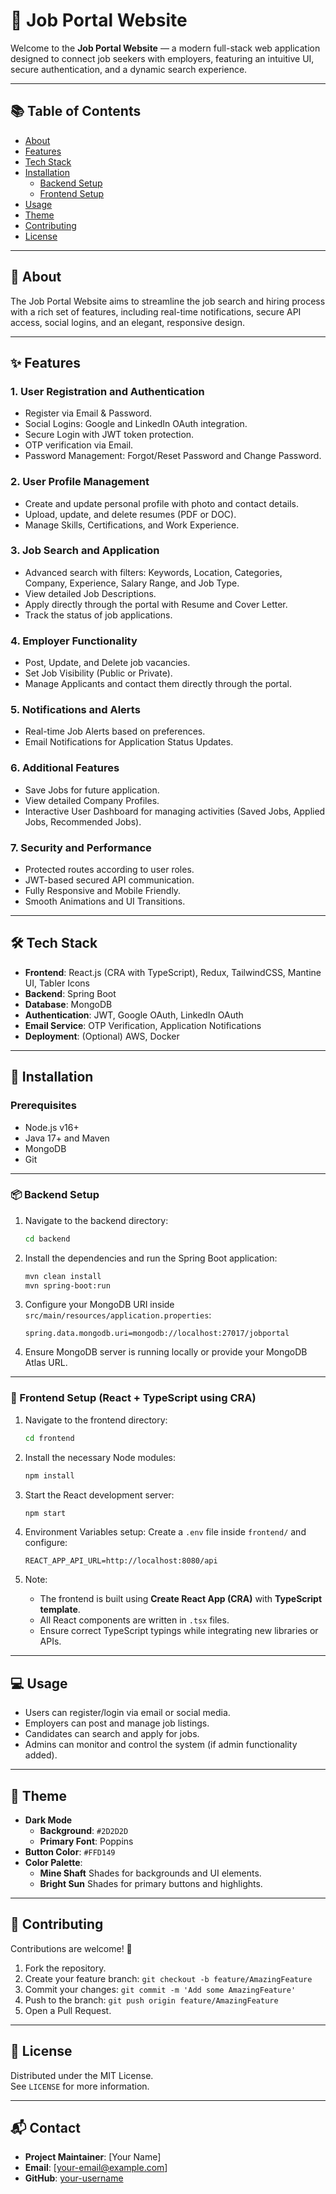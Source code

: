 # 🧩 Job Portal Website

Welcome to the **Job Portal Website** — a modern full-stack web application designed to connect job seekers with employers, featuring an intuitive UI, secure authentication, and a dynamic search experience.

---

## 📚 Table of Contents
- [About](#about)
- [Features](#features)
- [Tech Stack](#tech-stack)
- [Installation](#installation)
  - [Backend Setup](#backend-setup)
  - [Frontend Setup](#frontend-setup)
- [Usage](#usage)
- [Theme](#theme)
- [Contributing](#contributing)
- [License](#license)

---

## 📖 About

The Job Portal Website aims to streamline the job search and hiring process with a rich set of features, including real-time notifications, secure API access, social logins, and an elegant, responsive design.

---

## ✨ Features

### 1. User Registration and Authentication
- Register via Email & Password.
- Social Logins: Google and LinkedIn OAuth integration.
- Secure Login with JWT token protection.
- OTP verification via Email.
- Password Management: Forgot/Reset Password and Change Password.

### 2. User Profile Management
- Create and update personal profile with photo and contact details.
- Upload, update, and delete resumes (PDF or DOC).
- Manage Skills, Certifications, and Work Experience.

### 3. Job Search and Application
- Advanced search with filters: Keywords, Location, Categories, Company, Experience, Salary Range, and Job Type.
- View detailed Job Descriptions.
- Apply directly through the portal with Resume and Cover Letter.
- Track the status of job applications.

### 4. Employer Functionality
- Post, Update, and Delete job vacancies.
- Set Job Visibility (Public or Private).
- Manage Applicants and contact them directly through the portal.

### 5. Notifications and Alerts
- Real-time Job Alerts based on preferences.
- Email Notifications for Application Status Updates.

### 6. Additional Features
- Save Jobs for future application.
- View detailed Company Profiles.
- Interactive User Dashboard for managing activities (Saved Jobs, Applied Jobs, Recommended Jobs).

### 7. Security and Performance
- Protected routes according to user roles.
- JWT-based secured API communication.
- Fully Responsive and Mobile Friendly.
- Smooth Animations and UI Transitions.

---

## 🛠️ Tech Stack

- **Frontend**: React.js (CRA with TypeScript), Redux, TailwindCSS, Mantine UI, Tabler Icons
- **Backend**: Spring Boot
- **Database**: MongoDB
- **Authentication**: JWT, Google OAuth, LinkedIn OAuth
- **Email Service**: OTP Verification, Application Notifications
- **Deployment**: (Optional) AWS, Docker

---

## 🚀 Installation

### Prerequisites
- Node.js v16+
- Java 17+ and Maven
- MongoDB
- Git

---

### 📦 Backend Setup

1. Navigate to the backend directory:
   ```bash
   cd backend
   ```

2. Install the dependencies and run the Spring Boot application:
   ```bash
   mvn clean install
   mvn spring-boot:run
   ```

3. Configure your MongoDB URI inside `src/main/resources/application.properties`:
   ```properties
   spring.data.mongodb.uri=mongodb://localhost:27017/jobportal
   ```

4. Ensure MongoDB server is running locally or provide your MongoDB Atlas URL.

---

### 🎨 Frontend Setup (React + TypeScript using CRA)

1. Navigate to the frontend directory:
   ```bash
   cd frontend
   ```

2. Install the necessary Node modules:
   ```bash
   npm install
   ```

3. Start the React development server:
   ```bash
   npm start
   ```

4. Environment Variables setup: Create a `.env` file inside `frontend/` and configure:
   ```env
   REACT_APP_API_URL=http://localhost:8080/api
   ```

5. Note:  
   - The frontend is built using **Create React App (CRA)** with **TypeScript template**.
   - All React components are written in `.tsx` files.
   - Ensure correct TypeScript typings while integrating new libraries or APIs.

---

## 💻 Usage

- Users can register/login via email or social media.
- Employers can post and manage job listings.
- Candidates can search and apply for jobs.
- Admins can monitor and control the system (if admin functionality added).

---

## 🎨 Theme

- **Dark Mode**  
  - **Background**: `#2D2D2D`
  - **Primary Font**: Poppins
- **Button Color**: `#FFD149`
- **Color Palette**:
  - **Mine Shaft** Shades for backgrounds and UI elements.
  - **Bright Sun** Shades for primary buttons and highlights.

---

## 🤝 Contributing

Contributions are welcome! 🚀

1. Fork the repository.
2. Create your feature branch: `git checkout -b feature/AmazingFeature`
3. Commit your changes: `git commit -m 'Add some AmazingFeature'`
4. Push to the branch: `git push origin feature/AmazingFeature`
5. Open a Pull Request.

---

## 📄 License

Distributed under the MIT License.  
See `LICENSE` for more information.

---

## 📬 Contact

- **Project Maintainer**: [Your Name]  
- **Email**: [your-email@example.com]  
- **GitHub**: [your-username](https://github.com/your-username)
